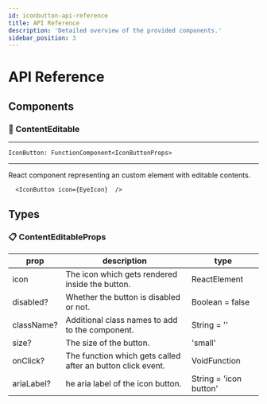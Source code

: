 ```yaml
---
id: iconbutton-api-reference
title: API Reference
description: 'Detailed overview of the provided components.'
sidebar_position: 3
---
```


# API Reference

## Components

### 🧩 ContentEditable

---

`IconButton: FunctionComponent<IconButtonProps>`

---

React component representing an custom element with editable contents.

```tsx
  <IconButton icon={EyeIcon}  />
```
## Types

### 📋 ContentEditableProps

|  prop        | description                                                     | type                                   |
|--------------|-----------------------------------------------------------------|----------------------------------------| 
| icon         | The icon which gets rendered inside the button.                 | ReactElement                           |
| disabled?    | Whether the button is disabled or not.                          | Boolean = false                        |
| className?   | Additional class names to add to the component.                 | String = ''                            |
| size?        | The size of the button.                                         | 'small' | 'medium' | 'large' = 'medium |
| onClick?     | The function which gets called after an button click event.     | VoidFunction                           |
| ariaLabel?   | he aria label of the icon button.                               | String = 'icon button'                 |
